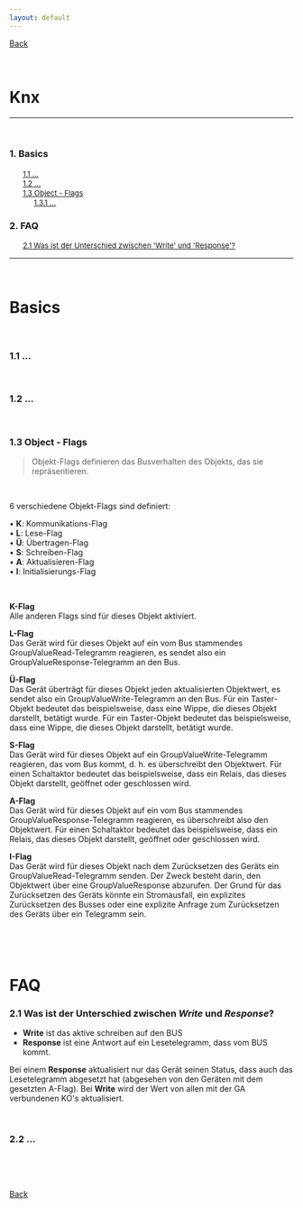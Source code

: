 ```yaml
---
layout: default
---
```


[Back](../)  

&nbsp;

# Knx
---  

&nbsp;

### 1. Basics  
&nbsp;&nbsp;&nbsp;&nbsp;&nbsp; [<font size="-1">1.1 ... </font>](#ch1-1)  
&nbsp;&nbsp;&nbsp;&nbsp;&nbsp; [<font size="-1">1.2 ... </font>](#ch1-2)  
&nbsp;&nbsp;&nbsp;&nbsp;&nbsp; [<font size="-1">1.3 Object - Flags </font>](#ch1-3)  
&nbsp;&nbsp;&nbsp;&nbsp;&nbsp;&nbsp;&nbsp;&nbsp;&nbsp;&nbsp; [<font size="-1">1.3.1 ... </font>](#ch1-3-1)  

### 2. FAQ  
&nbsp;&nbsp;&nbsp;&nbsp;&nbsp; [<font size="-1">2.1 Was ist der Unterschied zwischen 'Write' und 'Response'? </font>](#ch2-1)  

---  

&nbsp;

# Basics

&nbsp;

<a name="ch1-1"></a>
### 1.1 ...  

&nbsp;

<a name="ch1-2"></a>
### 1.2 ...  

&nbsp;

<a name="ch1-3"></a>
### 1.3 Object - Flags  

> Objekt-Flags definieren das Busverhalten des Objekts, das sie repräsentieren.  

&nbsp;

6 verschiedene Objekt-Flags sind definiert:  

• **K**: Kommunikations-Flag  
• **L**: Lese-Flag  
• **Ü**: Übertragen-Flag  
• **S**: Schreiben-Flag  
• **A**: Aktualisieren-Flag  
• **I**: Initialisierungs-Flag  

&nbsp;

**K-Flag**  
Alle anderen Flags sind für dieses Objekt aktiviert.  

**L-Flag**  
Das Gerät wird für dieses Objekt auf ein vom Bus stammendes GroupValueRead-Telegramm reagieren, es sendet also ein GroupValueResponse-Telegramm an den Bus.  

**Ü-Flag**  
Das Gerät überträgt für dieses Objekt jeden aktualisierten Objektwert, es sendet also ein GroupValueWrite-Telegramm an den Bus. Für ein Taster-Objekt bedeutet das beispielsweise, dass eine Wippe, die dieses Objekt darstellt, betätigt wurde. Für ein Taster-Objekt bedeutet das beispielsweise, dass eine Wippe, die dieses Objekt darstellt, betätigt wurde.  

**S-Flag**  
Das Gerät wird für dieses Objekt auf ein GroupValueWrite-Telegramm reagieren, das vom Bus kommt, d. h. es überschreibt den Objektwert. Für einen Schaltaktor bedeutet das beispielsweise, dass ein Relais, das dieses Objekt darstellt, geöffnet oder geschlossen wird.  

**A-Flag**  
Das Gerät wird für dieses Objekt auf ein vom Bus stammendes GroupValueResponse-Telegramm reagieren, es überschreibt also den Objektwert. Für einen Schaltaktor bedeutet das beispielsweise, dass ein Relais, das dieses Objekt darstellt, geöffnet oder geschlossen wird.  

**I-Flag**  
Das Gerät wird für dieses Objekt nach dem Zurücksetzen des Geräts ein GroupValueRead-Telegramm senden. Der Zweck besteht darin, den Objektwert über eine GroupValueResponse abzurufen. Der Grund für das Zurücksetzen des Geräts könnte ein Stromausfall, ein explizites Zurücksetzen des Busses oder eine explizite Anfrage zum Zurücksetzen des Geräts über ein Telegramm sein.  


&nbsp;

&nbsp;

# FAQ

<a name="ch2-1"></a>
### 2.1 Was ist der Unterschied zwischen *Write* und *Response*?  

- **Write** ist das aktive schreiben auf den BUS  
- **Response** ist eine Antwort auf ein Lesetelegramm, dass vom BUS kommt.  

Bei einem **Response** aktualisiert nur das Gerät seinen Status, dass auch das Lesetelegramm abgesetzt hat (abgesehen von den Geräten mit dem gesetzten A-Flag). Bei **Write** wird der Wert von allen mit der GA verbundenen KO's aktualisiert.

&nbsp;

<a name="ch2-2"></a>
### 2.2 ...  

&nbsp;

&nbsp;  

[Back](../)
